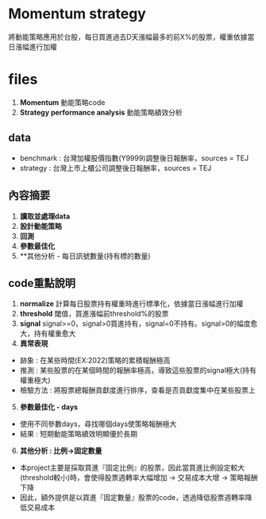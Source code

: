 # Momentum strategy
將動能策略應用於台股，每日買進過去D天漲幅最多的前X%的股票，權重依據當日漲幅進行加權
# files
1. **Momentum**
動能策略code
2. **Strategy performance analysis**
動能策略績效分析
## data
- benchmark : 台灣加權股價指數(Y9999)調整後日報酬率，sources = TEJ
- strategy : 台灣上市上櫃公司調整後日報酬率，sources = TEJ
## 內容摘要
1. **讀取並處理data**
2. **設計動能策略**
3. **回測**
4. **參數最佳化**
5. **其他分析 - 每日訊號數量(持有標的數量)
## code重點說明
1. **normalize**
計算每日股票持有權重時進行標準化，依據當日漲幅進行加權
2. **threshold**
閾值，買進漲幅前threshold%的股票
3. **signal**
signal>=0，signal>0買進持有，signal=0不持有。signal>0的幅度愈大，持有權重愈大
4. **異常表現**
- 跡象 : 在某些時間(EX:2022)策略的累積報酬極高
- 推測 : 某些股票的在某個時間的報酬率極高，導致這些股票的signal極大(持有權重極大)
- 檢驗方法 : 將股票總報酬貢獻度進行排序，查看是否貢獻度集中在某些股票上
5. **參數最佳化 - days**
- 使用不同參數days，尋找哪個days使策略報酬極大
- 結果 : 短期動能策略績效明顯優於長期
6. **其他分析 : 比例->固定數量**
- 本project主要是採取買進『固定比例』的股票，因此當買進比例設定較大(threshold較小)時，會使得股票週轉率大幅增加 -> 交易成本大增 -> 策略報酬下降
- 因此，額外提供是以買進『固定數量』股票的code，透過降低股票週轉率降低交易成本
